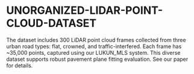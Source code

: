 # UNORGANIZED-LIDAR-POINT-CLOUD-DATASET
The dataset includes 300 LiDAR point cloud frames collected from three urban road types: flat, crowned, and traffic-interfered. Each frame has ~35,000 points, captured using our LUKUN_MLS system. This diverse dataset supports robust pavement plane fitting evaluation. See our paper for details.
